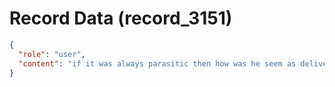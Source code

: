 # Record Data (record_3151)

```json
{
  "role": "user",
  "content": "if it was always parasitic then how was he seem as delivering value and how did he get hired into that role?\n"
}
```
